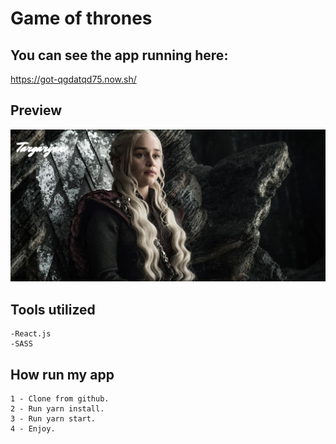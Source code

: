 # Game of thrones

## You can see the app running here:
 
 https://got-qgdatqd75.now.sh/

## Preview

![Optional Text](/src/assets/daenerys.PNG)

## Tools utilized
```
-React.js
-SASS
```
## How run my app

```
1 - Clone from github.
2 - Run yarn install.
3 - Run yarn start.
4 - Enjoy.
```
